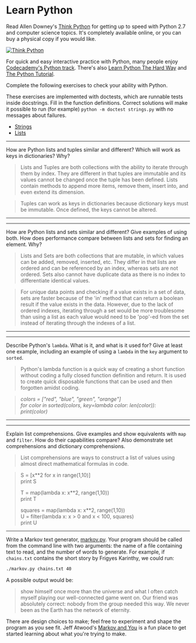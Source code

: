 # Learn Python

Read Allen Downey's [Think Python](http://www.greenteapress.com/thinkpython/) for getting up to speed with Python 2.7 and computer science topics. It's completely available online, or you can buy a physical copy if you would like.

[![Think Python](img/think_python.png)](http://www.greenteapress.com/thinkpython/)

For quick and easy interactive practice with Python, many people enjoy [Codecademy's Python track](http://www.codecademy.com/en/tracks/python). There's also [Learn Python The Hard Way](http://learnpythonthehardway.org/book/) and [The Python Tutorial](https://docs.python.org/2/tutorial/).

Complete the following exercises to check your ability with Python.

These exercises are implemented with doctests, which are runnable tests inside docstrings. Fill in the function definitions. Correct solutions will make it possible to run (for example) `python -m doctest strings.py` with no messages about failures.

 * [Strings](python/strings.py)
 * [Lists](python/lists.py)


---

How are Python lists and tuples similar and different? Which will work as keys in dictionaries? Why?

>Lists and Tuples are both collections with the ability to iterate through them by index. They are different in that tuples are immutable and its values cannot be changed once the tuple has been defined. Lists contain methods to append more items, remove them, insert into, and even extend its dimension.

>Tuples can work as keys in dictionaries because dictionary keys must be immutable. Once defined, the keys cannot be altered.

---


---

How are Python lists and sets similar and different? Give examples of using both. How does performance compare between lists and sets for finding an element. Why?

>Lists and Sets are both collections that are mutable, in which values can be added, removed, inserted, etc. They differ in that lists are ordered and can be referenced by an index, whereas sets are not ordered. Sets also cannot have duplicate data as there is no index to differentiate identical values.

>For unique data points and checking if a value exists in a set of data, sets are faster because of the 'in' method that can return a boolean result if the value exists in the data. However, due to the lack of ordered indexes, iterating through a set would be more troublesome than using a list as each value would need to be 'pop'-ed from the set instead of iterating through the indexes of a list.

---


---

Describe Python's `lambda`. What is it, and what is it used for? Give at least one example, including an example of using a `lambda` in the `key` argument to `sorted`.

>Python's lambda function is a quick way of creating a short function without coding a fully closed function definition and return. It is used to create quick disposable functions that can be used and then forgotten amidst coding.

> *colors = ["red", "blue", "green", "orange"]*  
> *for color in sorted(colors, key=lambda color: len(color)):*  
>     *print(color)*    

---


---

Explain list comprehensions. Give examples and show equivalents with `map` and `filter`. How do their capabilities compare? Also demonstrate set comprehensions and dictionary comprehensions.

>List comprehensions are ways to construct a list of values using almost direct mathematical formulas in code.

>S = [x**2 for x in range(1,10)]  
>print S  
>  
>T = map(lambda x: x**2, range(1,10))  
>print T  
>  
>squares = map(lambda x: x**2, range(1,10))  
>U = filter(lambda x: x > 0 and x < 100, squares)  
>print U  

---


Write a Markov text generator, [markov.py](python/markov.py). Your program should be called from the command line with two arguments: the name of a file containing text to read, and the number of words to generate. For example, if `chains.txt` contains the short story by Frigyes Karinthy, we could run:

```bash
./markov.py chains.txt 40
```

A possible output would be:

> show himself once more than the universe and what I often catch myself playing our well-connected game went on. Our friend was absolutely correct: nobody from the group needed this way. We never been as the Earth has the network of eternity.

There are design choices to make; feel free to experiment and shape the program as you see fit. Jeff Atwood's [Markov and You](http://blog.codinghorror.com/markov-and-you/) is a fun place to get started learning about what you're trying to make.
